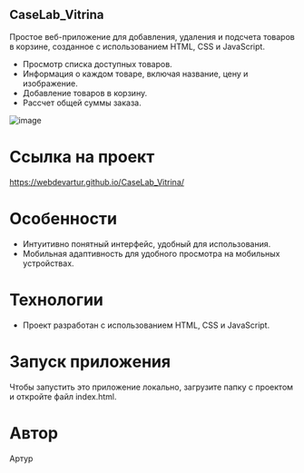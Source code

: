 ## CaseLab_Vitrina
Простое веб-приложение для добавления, удаления и подсчета товаров в корзине, созданное с использованием HTML, CSS и JavaScript.

- Просмотр списка доступных товаров.
- Информация о каждом товаре, включая название, цену и изображение.
- Добавление товаров в корзину.
- Рассчет общей суммы заказа.

![image](https://github.com/webDevArtur/CaseLab_Vitrina/assets/141954990/2f640ada-e12b-41cb-824f-2fc698bfc90e)

# Ссылка на проект
https://webdevartur.github.io/CaseLab_Vitrina/

# Особенности

- Интуитивно понятный интерфейс, удобный для использования.
- Мобильная адаптивность для удобного просмотра на мобильных устройствах.

# Технологии

- Проект разработан с использованием HTML, CSS и JavaScript.

# Запуск приложения

Чтобы запустить это приложение локально, загрузите папку с проектом и откройте файл index.html.

# Автор

Артур
